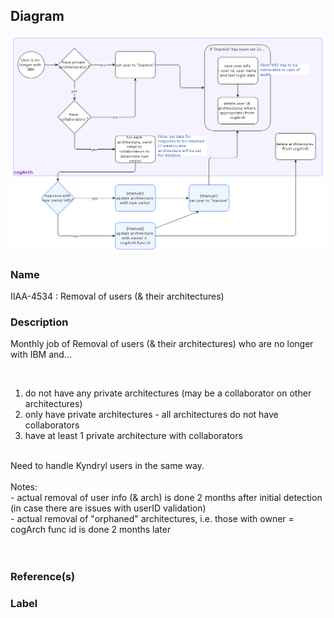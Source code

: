 

## Diagram

![IIAA-4534 : Removal of users (& their architectures)](../img/miscdiagram_3ou5sGdmnpR.png)


### Name


IIAA-4534 : Removal of users (& their architectures)



### Description


Monthly job of Removal of users (&amp; their architectures) who are no longer with IBM and...<div><br></div><div><ol><li>do not have any private architectures (may be a collaborator on other architectures)</li><li>only have private architectures - all architectures do not have collaborators</li><li>have at least 1 private architecture with collaborators</li></ol><div><br></div><div>Need to handle Kyndryl users in the same way.</div></div><div><br></div><div>Notes:</div><div>- actual removal of user info (&amp; arch) is done 2 months after initial detection (in case there are issues with userID validation)</div><div>- actual removal of "orphaned" architectures, i.e. those with owner = cogArch func id is done 2 months later</div><div><br></div><div><br></div>



### Reference(s)




### Label




